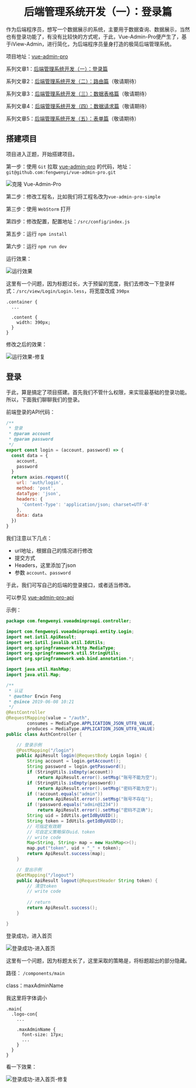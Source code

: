 <h1 align="center">后端管理系统开发（一）：登录篇</h1>



作为后端程序员，想写一个数据展示的系统，主要用于数据查询、数据展示，当然也有登录功能了，有没有比较快的方式呢，于此，Vue-Admin-Pro便产生了，基于iView-Admin，进行简化，为后端程序员量身打造的极简后端管理系统。



项目地址：[vue-admin-pro](https://github.com/fengwenyi/vue-admin-pro)

系列文章1：[后端管理系统开发（一）：登录篇]()

系列文章2：[后端管理系统开发（二）：路由篇]()（敬请期待）

系列文章3：[后端管理系统开发（三）：数据表格篇]()（敬请期待）

系列文章4：[后端管理系统开发（四）：数据请求篇]()（敬请期待）

系列文章5：[后端管理系统开发（五）：表单篇]()（敬请期待）



## 搭建项目



项目进入正题，开始搭建项目。



第一步：使用 `Git` 拉取 [vue-admin-pro](https://github.com/fengwenyi/vue-admin-pro) 的代码，地址：`git@github.com:fengwenyi/vue-admin-pro.git`

![克隆 Vue-Admin-Pro](https://raw.githubusercontent.com/fengwenyi/erwin-learn-note/master/images/vue-admin-pro/vue-admin-pro-01.png)



第二步：修改工程名，比如我们将工程名改为`vue-admin-pro-simple`



第三步：使用 `WebStorm` 打开



第四步：修改配置，配置地址：`/src/config/index.js`



第五步：运行 `npm install`



第六步：运行 `npm run dev`



运行效果：

![运行效果](https://raw.githubusercontent.com/fengwenyi/erwin-learn-note/master/images/vue-admin-pro/vue-admin-pro-02.png)



这里有一个问题，因为标题过长，大于预留的宽度，我们去修改一下登录样式：`/src/view/Login/Login.less`，将宽度改成 `390px`

```
.container {
  ...
  
  .content {
    width: 390px;
  }
}
```

修改之后的效果：

![运行效果-修复](https://raw.githubusercontent.com/fengwenyi/erwin-learn-note/master/images/vue-admin-pro/vue-admin-pro-03.png)



## 登录



于此，算是搞定了项目搭建。首先我们不管什么权限，来实现最基础的登录功能。所以，下面我们聊聊我们的登录。



前端登录的API代码：

```javascript
/**
 * 登录
 * @param account
 * @param password
 */
export const login = (account, password) => {
  const data = {
    account,
    password
  }
  return axios.request({
    url: 'auth/login',
    method: 'post',
    dataType: 'json',
    headers: {
      'Content-Type': 'application/json; charset=UTF-8'
    },
    data: data
  })
}
```

我们注意以下几点：

- url地址，根据自己的情况进行修改
- 提交方式
- Headers，这里添加了json
- 参数 `account`、`password`



于此，我们可写自己的后端的登录接口，或者适当修改。



可以参见 [vue-admin-pro-api](https://github.com/fengwenyi/vue-admin-pro-api/blob/master/src/main/java/com/fengwenyi/vueadminproapi/controller/AuthController.java)



示例：

```java
package com.fengwenyi.vueadminproapi.controller;

import com.fengwenyi.vueadminproapi.entity.Login;
import net.iutil.ApiResult;
import net.iutil.javalib.util.IdUtils;
import org.springframework.http.MediaType;
import org.springframework.util.StringUtils;
import org.springframework.web.bind.annotation.*;

import java.util.HashMap;
import java.util.Map;

/**
 * 认证
 * @author Erwin Feng
 * @since 2019-06-08 10:21
 */
@RestController
@RequestMapping(value = "/auth",
        consumes = MediaType.APPLICATION_JSON_UTF8_VALUE,
        produces = MediaType.APPLICATION_JSON_UTF8_VALUE)
public class AuthController {

    // 登录示例
    @PostMapping("/login")
    public ApiResult login(@RequestBody Login login) {
        String account = login.getAccount();
        String password = login.getPassword();
        if (StringUtils.isEmpty(account))
            return ApiResult.error().setMsg("账号不能为空");
        if (StringUtils.isEmpty(password))
            return ApiResult.error().setMsg("密码不能为空");
        if (!account.equals("admin"))
            return ApiResult.error().setMsg("账号不存在");
        if (!password.equals("admin@1234"))
            return ApiResult.error().setMsg("密码不正确");
        String uid = IdUtils.getIdByUUID();
        String token = IdUtils.getIdByUUID();
        // 可指定有效期
        // 可自定义策略保存uid、token
        // write code
        Map<String, String> map = new HashMap<>();
        map.put("token", uid + "_" + token);
        return ApiResult.success(map);
    }

    // 登出示例
    @GetMapping("/logout")
    public ApiResult logout(@RequestHeader String token) {
        // 清空token
        // write code
        
        // return
        return ApiResult.success();
    }

}
```



登录成功，进入首页



![登录成功-进入首页](https://raw.githubusercontent.com/fengwenyi/erwin-learn-note/master/images/vue-admin-pro/vue-admin-pro-04.png)



这里有一个问题，因为标题太长了，这里采取的策略是，将标题超出的部分隐藏。



路径： `/components/main`



class：maxAdminName



我这里将字体调小



```less
.main{
  .logo-con{
    ...
    
    .maxAdminName {
      font-size: 17px;
      ...
    }
  }
}
```



看一下效果：



![登录成功-进入首页-修复](https://raw.githubusercontent.com/fengwenyi/erwin-learn-note/master/images/vue-admin-pro/vue-admin-pro-05.png)